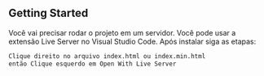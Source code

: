 ## Getting Started

Você vai precisar rodar o projeto em um servidor. Você pode usar a extensão Live Server no Visual Studio Code.
Após instalar siga as etapas:

```bash
Clique direito no arquivo index.html ou index.min.html
então Clique esquerdo em Open With Live Server
```